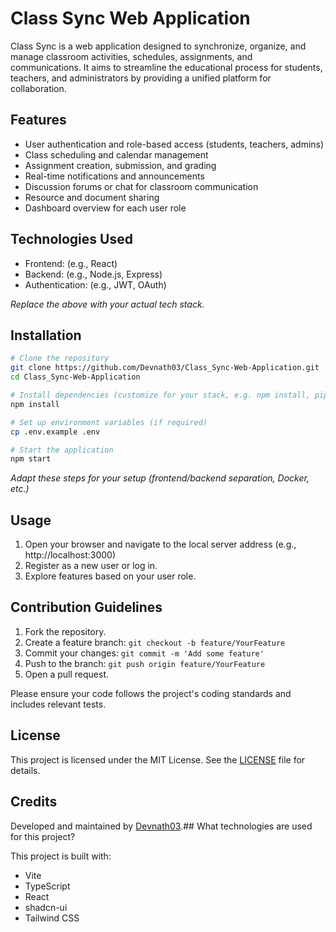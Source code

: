 # Class Sync Web Application

Class Sync is a web application designed to synchronize, organize, and manage classroom activities, schedules, assignments, and communications. It aims to streamline the educational process for students, teachers, and administrators by providing a unified platform for collaboration.

## Features

- User authentication and role-based access (students, teachers, admins)
- Class scheduling and calendar management
- Assignment creation, submission, and grading
- Real-time notifications and announcements
- Discussion forums or chat for classroom communication
- Resource and document sharing
- Dashboard overview for each user role

## Technologies Used

- Frontend: (e.g., React)
- Backend: (e.g., Node.js, Express)
- Authentication: (e.g., JWT, OAuth)

_Replace the above with your actual tech stack._

## Installation

```bash
# Clone the repository
git clone https://github.com/Devnath03/Class_Sync-Web-Application.git
cd Class_Sync-Web-Application

# Install dependencies (customize for your stack, e.g. npm install, pip install -r requirements.txt)
npm install

# Set up environment variables (if required)
cp .env.example .env

# Start the application
npm start
```

_Adapt these steps for your setup (frontend/backend separation, Docker, etc.)_

## Usage

1. Open your browser and navigate to the local server address (e.g., http://localhost:3000)
2. Register as a new user or log in.
3. Explore features based on your user role.

## Contribution Guidelines

1. Fork the repository.
2. Create a feature branch: `git checkout -b feature/YourFeature`
3. Commit your changes: `git commit -m 'Add some feature'`
4. Push to the branch: `git push origin feature/YourFeature`
5. Open a pull request.

Please ensure your code follows the project's coding standards and includes relevant tests.

## License

This project is licensed under the MIT License. See the [LICENSE](LICENSE) file for details.

## Credits

Developed and maintained by [Devnath03](https://github.com/Devnath03).## What technologies are used for this project?

This project is built with:

- Vite
- TypeScript
- React
- shadcn-ui
- Tailwind CSS


